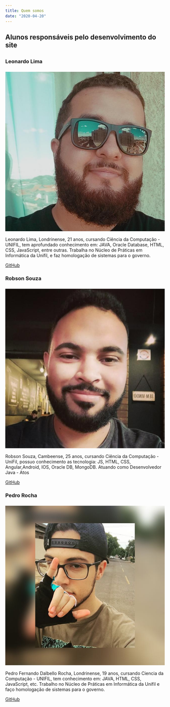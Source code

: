 ```yaml
---
title: Quem somos
date: "2020-04-20"
---
```


## Alunos responsáveis pelo desenvolvimento do site <h2> 

### Leonardo Lima <h3>
![Foto do Leo](./pp.png)

Leonardo Lima, Londrinense, 21 anos, cursando Ciência da Computação - UNIFIL, tem aprofundado conhecimento em: JAVA, Oracle Database, HTML, CSS, JavaScript, entre outras. Trabalha no Núcleo de Práticas em Informática da Unifil, e faz homologação de sistemas para o governo.

[GitHub](https://github.com/LeonardoRochaLima)

### Robson Souza <h3>
![Foto do Robson](./robson.png)

Robson Souza, Cambeense, 25 anos, cursando Ciência da Computação - UniFil,
possuo conhecimento as tecnologia: JS, HTML, CSS, Angular,Android, IOS, Oracle DB, MongoDB. Atuando como Desenvolvedor  Java - Atos

[GitHub](https://github.com/RobsonFelipe)


### Pedro Rocha <h3>
![Foto do Pedro](./pedro.png)

Pedro Fernando Dalbello Rocha, Londrinense, 19 anos, cursando Ciencia da Computação - UNIFIL, tem conhecimento em: JAVA, HTML, CSS, JavaScript, etc. Trabalho no Núcleo de Práticas em Informática da Unifil e faço homologação de sistemas para o governo.

[GitHub](https://github.com/pedrofdr01)